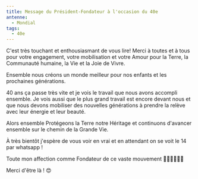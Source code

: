 ```yaml
---
title: Message du Président-Fondateur à l'occasion du 40e
antenne:
  - Mondial
tags:
  - 40e
---
```

C'est très touchant et enthousiasmant de vous lire! Merci à toutes et à tous pour votre engagement, votre mobilisation et votre Amour pour la Terre, la Communauté humaine, la Vie et la Joie de Vivre.

Ensemble nous créons un monde meilleur pour nos enfants et les prochaines générations.

40 ans ça passe très vite et je vois le travail que nous avons accompli ensemble.  Je vois aussi que le plus grand travail est encore devant nous et que nous devons mobiliser des nouvelles générations à prendre la relève avec leur énergie et leur beauté.

Alors ensemble Protégeons la Terre notre Héritage et continuons d'avancer ensemble sur le chemin de la Grande Vie.

À très bientôt j'espère de vous voir en vrai et en attendant on se voit le 14 par whatsapp !

Toute mon affection comme  Fondateur de ce vaste mouvement 🌈🌞🌟🌴🪷🌹

Merci d'être là ! 😍

